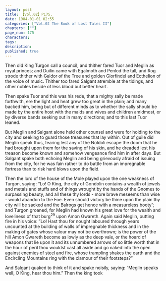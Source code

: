 ```yaml
---
layout: post
title: 【Vol.02】P175.
date: 1984-01-01 02:55
categories: ["Vol.02 The Book of Lost Tales II"]
chapters: [""]
page_num: 175
characters: 
tags: 
description: 
published: true
---
```


<p style="text-indent: 0;">
Then did King Turgon call a council, and thither fared Tuor and Meglin as royal princes; and Duilin came with Egalmoth and Penlod the tall, and Rog strode thither with Galdor of the Tree and golden Glorfindel and Ecthelion of the voice of music. Thither too fared Salgant atremble at the tidings, and other nobles beside of less blood but better heart.
</p>

Then spake Tuor and this was his rede, that a mighty sally be made forthwith, ere the light and heat grew too great in the plain; and many backed him, being but of different minds as to whether the sally should be made by the entire host with the maids and wives and children amidmost, or by diverse bands seeking out in many directions; and to this last Tuor leaned.

But Meglin and Salgant alone held other counsel and were for holding to the city and seeking to guard those treasures that lay within. Out of guile did Meglin speak thus, fearing lest any of the Noldoli escape the doom that he had brought upon them for the saving of his skin, and he dreaded lest his treason become known and somehow vengeance find him in after days. But Salgant spake both echoing Meglin and being grievously afraid of issuing from the city, for he was fain rather to do battle from an impregnable fortress than to risk hard blows upon the field.

Then the lord of the house of the Mole played upon the one weakness of Turgon, saying: “Lo! O King, the city of Gondolin contains a wealth of jewels and metals and stuffs and of things wrought by the hands of the Gnomes to surpassing beauty, and all these thy lords - more brave meseems than wise - would abandon to the Foe. Even should victory be thine upon the plain thy city will be sacked and the Balrogs get hence with a measureless booty”; and Turgon groaned, for Meglin had known his great love for the wealth and loveliness of that burg<SUP>29</SUP> upon Amon Gwareth. Again said Meglin, putting fire in his voice: ”Lo! Hast thou for nought laboured through years uncounted at the building of walls of impregnable thickness and in the making of gates whose valour may not be overthrown; is the power of the hill Amon Gwareth become as lowly as the deep vale, or the hoard of weapons that lie upon it and its unnumbered arrows of so little worth that in the hour of peril thou wouldst cast all aside and go naked into the open against enemies of steel and fire, whose trampling shakes the earth and the Encircling Mountains ring with the clamour of their footsteps?”

And Salgant quaked to think of it and spake noisily, saying: “Meglin speaks well, O King, hear thou him.” Then the king took

